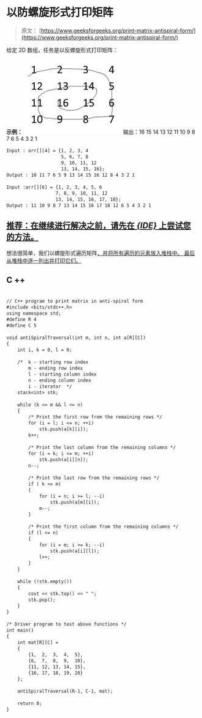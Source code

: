 # 以防螺旋形式打印矩阵

> 原文： [https://www.geeksforgeeks.org/print-matrix-antispiral-form/](https://www.geeksforgeeks.org/print-matrix-antispiral-form/)

给定 2D 数组，任务是以反螺旋形式打印矩阵：

**示例：**
[![spiral](img/efba9209671638c17348ccb8017fde31.png)](https://media.geeksforgeeks.org/wp-content/uploads/spiral1.jpg) 
输出：16 15 14 13 12 11 10 9 8 7 6 5 4 3 2 1

```
Input : arr[][4] = {1, 2, 3, 4
                    5, 6, 7, 8
                    9, 10, 11, 12
                    13, 14, 15, 16};
Output : 10 11 7 6 5 9 13 14 15 16 12 8 4 3 2 1

Input :arr[][6] = {1, 2, 3, 4, 5, 6
                  7, 8, 9, 10, 11, 12
                  13, 14, 15, 16, 17, 18};
Output : 11 10 9 8 7 13 14 15 16 17 18 12 6 5 4 3 2 1

```

## [推荐：在继续进行解决之前，请先在 ***<u>{IDE}</u>*** 上尝试您的方法。](https://ide.geeksforgeeks.org/)

想法很简单，我们以螺旋形式遍历矩阵[，并将所有遍历的元素放入堆栈中。 最后从堆栈中逐一列出并打印它们。](https://www.geeksforgeeks.org/print-a-given-matrix-in-spiral-form/) 

## C ++

```

// C++ program to print matrix in anti-spiral form 
#include <bits/stdc++.h> 
using namespace std; 
#define R 4 
#define C 5 

void antiSpiralTraversal(int m, int n, int a[R][C]) 
{ 
    int i, k = 0, l = 0; 

    /*  k - starting row index 
        m - ending row index 
        l - starting column index 
        n - ending column index 
        i - iterator  */
    stack<int> stk; 

    while (k <= m && l <= n) 
    { 
        /* Print the first row from the remaining rows */
        for (i = l; i <= n; ++i) 
            stk.push(a[k][i]); 
        k++; 

        /* Print the last column from the remaining columns */
        for (i = k; i <= m; ++i) 
            stk.push(a[i][n]); 
        n--; 

        /* Print the last row from the remaining rows */
        if ( k <= m) 
        { 
            for (i = n; i >= l; --i) 
                stk.push(a[m][i]); 
            m--; 
        } 

        /* Print the first column from the remaining columns */
        if (l <= n) 
        { 
            for (i = m; i >= k; --i) 
                stk.push(a[i][l]); 
            l++; 
        } 
    } 

    while (!stk.empty()) 
    { 
        cout << stk.top() << " "; 
        stk.pop(); 
    } 
} 

/* Driver program to test above functions */
int main() 
{ 
    int mat[R][C] = 
    { 
        {1,  2,  3,  4,  5}, 
        {6,  7,  8,  9,  10}, 
        {11, 12, 13, 14, 15}, 
        {16, 17, 18, 19, 20} 
    }; 

    antiSpiralTraversal(R-1, C-1, mat); 

    return 0; 
} 

```